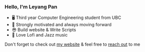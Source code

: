 ### Hello, I'm Leyang Pan
- 🖥️ Third year Computer Engineering student from UBC
- 💪 Strongly motivated and always moving forward
- 😎 Build website & Write Scripts
- 🎵 Love Lofi and Jazz music

Don't forget to check out [my website](leyangpan.me)
& feel free to [reach out](mailto:mailto@leyangpan.me)  to me
